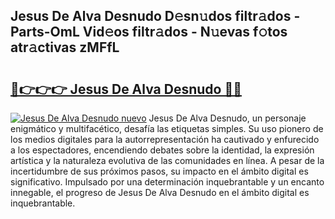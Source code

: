 ## Jesus De Alva Desnudo D𝚎sn𝚞dos filtr𝚊dos - Parts-OmL Vid𝚎os filtr𝚊dos - N𝚞evas f𝚘tos atr𝚊ctivas zMFfL

# <h2><a href="http://mbb388.tromn.icu/?c=Jesus+De+Alva+Desnudo">🔗👉👉👉 Jesus De Alva Desnudo 🔗🔗</a></h2>

[![Jesus De Alva Desnudo nuevo](https://i.imgur.com/pEAQMta.gif)](http://mbb388.tromn.icu/?c=Jesus+De+Alva+Desnudo)
Jesus De Alva Desnudo, un personaje enigmático y multifacético, desafía las etiquetas simples. Su uso pionero de los medios digitales para la autorrepresentación ha cautivado y enfurecido a los espectadores, encendiendo debates sobre la identidad, la expresión artística y la naturaleza evolutiva de las comunidades en línea. A pesar de la incertidumbre de sus próximos pasos, su impacto en el ámbito digital es significativo. Impulsado por una determinación inquebrantable y un encanto innegable, el progreso de Jesus De Alva Desnudo en el ámbito digital es inquebrantable.
